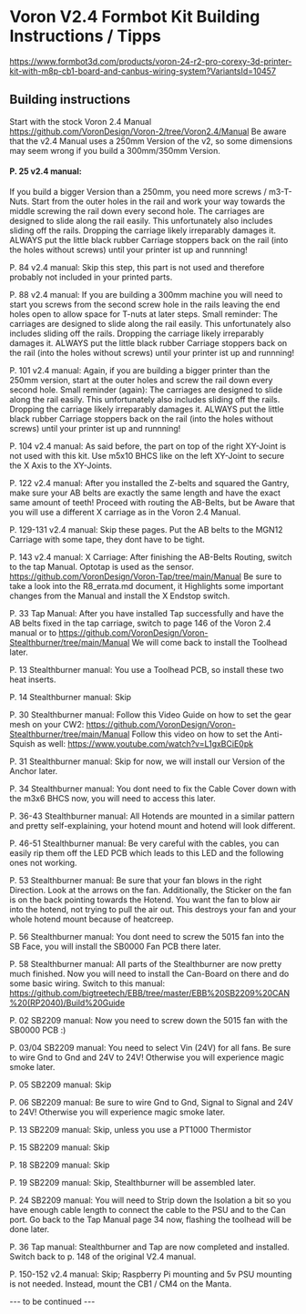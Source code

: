 # Voron V2.4 Formbot Kit Building Instructions / Tipps
https://www.formbot3d.com/products/voron-24-r2-pro-corexy-3d-printer-kit-with-m8p-cb1-board-and-canbus-wiring-system?VariantsId=10457

## Building instructions
Start with the stock Voron 2.4 Manual https://github.com/VoronDesign/Voron-2/tree/Voron2.4/Manual
Be aware that the v2.4 Manual uses a 250mm Version of the v2, so some dimensions may seem wrong if you build a 300mm/350mm Version.

#### P. 25 v2.4 manual: 
If you build a bigger Version than a 250mm, you need more screws / m3-T-Nuts. Start from the outer holes in the rail and work your way towards the middle screwing the rail down every second hole.
The carriages are designed to slide along the rail easily. This unfortunately also includes sliding off the rails. Dropping the carriage likely irreparably damages it. ALWAYS put the little black rubber Carriage stoppers back on the rail (into the holes without screws) until your printer ist up and runnning!

P. 84 v2.4 manual: Skip this step, this part is not used and therefore probably not included in your printed parts.

P. 88 v2.4 manual: If you are building a 300mm machine you will need to start you screws from the second screw hole in the rails leaving the end holes open to allow space for T-nuts at later steps.
Small reminder: The carriages are designed to slide along the rail easily. This unfortunately also includes sliding off the rails. Dropping the carriage likely irreparably damages it. ALWAYS put the little black rubber Carriage stoppers back on the rail (into the holes without screws) until your printer ist up and runnning!

P. 101 v2.4 manual: Again, if you are building a bigger printer than the 250mm version, start at the outer holes and screw the rail down every second hole.
Small reminder (again): The carriages are designed to slide along the rail easily. This unfortunately also includes sliding off the rails. Dropping the carriage likely irreparably damages it. ALWAYS put the little black rubber Carriage stoppers back on the rail (into the holes without screws) until your printer ist up and runnning!

P. 104 v2.4 manual: As said before, the part on top of the right XY-Joint is not used with this kit. Use m5x10 BHCS like on the left XY-Joint to secure the X Axis to the XY-Joints.

P. 122 v2.4 manual: After you installed the Z-belts and squared the Gantry, make sure your AB belts are exactly the same length and have the exact same amount of teeth! Proceed with routing the AB-Belts, but be Aware that you will use a different X carriage as in the Voron 2.4 Manual.

P. 129-131 v2.4 manual: Skip these pages. Put the AB belts to the MGN12 Carriage with some tape, they dont have to be tight.

P. 143 v2.4 manual: X Carriage: After finishing the AB-Belts Routing, switch to the tap Manual. Optotap is used as the sensor. https://github.com/VoronDesign/Voron-Tap/tree/main/Manual
Be sure to take a look into the R8_errata.md document, it Highlights some important changes from the Manual and install the X Endstop switch.

P. 33 Tap Manual: After you have installed Tap successfully and have the AB belts fixed in the tap carriage, switch to page 146 of the Voron 2.4 manual or to https://github.com/VoronDesign/Voron-Stealthburner/tree/main/Manual
We will come back to install the Toolhead later.

P. 13 Stealthburner manual: You use a Toolhead PCB, so install these two heat inserts.

P. 14 Stealthburner manual: Skip

P. 30 Stealthburner manual: Follow this Video Guide on how to set the gear mesh on your CW2: https://github.com/VoronDesign/Voron-Stealthburner/tree/main/Manual
Follow this video on how to set the Anti-Squish as well: https://www.youtube.com/watch?v=L1gxBCiE0pk

P. 31 Stealthburner manual: Skip for now, we will install our Version of the Anchor later.

P. 34 Stealthburner manual: You dont need to fix the Cable Cover down with the m3x6 BHCS now, you will need to access this later.

P. 36-43 Stealthburner manual: All Hotends are mounted in a similar pattern and pretty self-explaining, your hotend mount and hotend will look different.

P. 46-51 Stealthburner manual: Be very careful with the cables, you can easily rip them off the LED PCB which leads to this LED and the following ones not working.

P. 53 Stealthburner manual: Be sure that your fan blows in the right Direction. Look at the arrows on the fan. Additionally, the Sticker on the fan is on the back pointing towards the Hotend. You want the fan to blow air into the hotend, not trying to pull the air out. This destroys your fan and your whole hotend mount because of heatcreep.

P. 56 Stealthburner manual: You dont need to screw the 5015 fan into the SB Face, you will install the SB0000 Fan PCB there later.

P. 58 Stealthburner manual: All parts of the Stealthburner are now pretty much finished. Now you will need to install the Can-Board on there and do some basic wiring. Switch to this manual: https://github.com/bigtreetech/EBB/tree/master/EBB%20SB2209%20CAN%20(RP2040)/Build%20Guide

P. 02 SB2209 manual: Now you need to screw down the 5015 fan with the SB0000 PCB :)

P. 03/04 SB2209 manual: You need to select Vin (24V) for all fans. Be sure to wire Gnd to Gnd and 24V to 24V! Otherwise you will experience magic smoke later.

P. 05 SB2209 manual: Skip

P. 06 SB2209 manual: Be sure to wire Gnd to Gnd, Signal to Signal and 24V to 24V! Otherwise you will experience magic smoke later.

P. 13 SB2209 manual: Skip, unless you use a PT1000 Thermistor

P. 15 SB2209 manual: Skip

P. 18 SB2209 manual: Skip

P. 19 SB2209 manual: Skip, Stealthburner will be assembled later.

P. 24 SB2209 manual: You will need to Strip down the Isolation a bit so you have enough cable length to connect the cable to the PSU and to the Can port. Go back to the Tap Manual page 34 now, flashing the toolhead will be done later.

P. 36 Tap manual: Stealthburner and Tap are now completed and installed. Switch back to p. 148 of the original V2.4 manual.

P. 150-152 v2.4 manual: Skip; Raspberry Pi mounting and 5v PSU mounting is not needed. Instead, mount the CB1 / CM4 on the Manta.

--- to be continued ---

